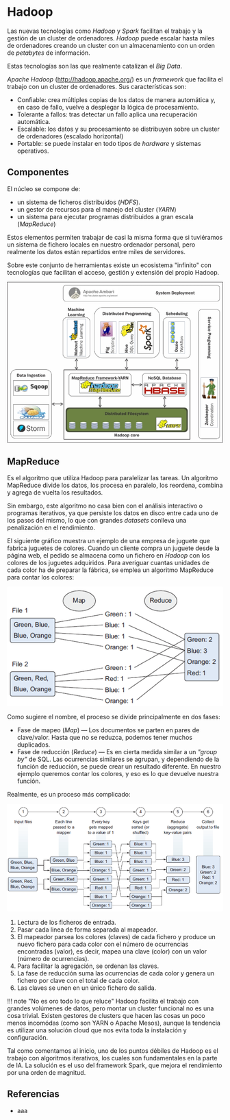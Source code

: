 # Hadoop

Las nuevas tecnologías como *Hadoop* y *Spark* facilitan el trabajo y la gestión de un cluster de ordenadores. *Hadoop* puede escalar hasta miles de ordenadores creando un cluster con un almacenamiento con un orden de *petabytes* de información.

Estas tecnologías son las que realmente catalizan el *Big Data*.

*Apache Hadoop* (<http://hadoop.apache.org/>) es un *framework* que facilita el trabajo con un cluster de ordenadores. Sus características son:

* Confiable: crea múltiples copias de los datos de manera automática y, en caso de fallo, vuelve a desplegar la lógica de procesamiento.
* Tolerante a fallos: tras detectar un fallo aplica una recuperación automática.
* Escalable: los datos y su procesamiento se distribuyen sobre un cluster de ordenadores (escalado horizontal)
* Portable: se puede instalar en todo tipos de *hardware* y sistemas operativos.

## Componentes

El núcleo se compone de:

* un sistema de ficheros distribuidos (*HDFS*).
* un gestor de recursos para el manejo del cluster (*YARN*)
* un sistema para ejecutar programas distribuidos a gran escala (*MapReduce*)

Estos elementos permiten trabajar de casi la misma forma que si tuviéramos un sistema de fichero locales en nuestro ordenador personal, pero realmente los datos están repartidos entre miles de servidores.

Sobre este conjunto de herramientas existe un ecosistema "infinito" con tecnologías que facilitan el acceso, gestión y extensión del propio Hadoop.

![Ecosistema Hadoop](../imagenes/31hadoop-ecosystem01.jpg)

## MapReduce

Es el algoritmo que utiliza Hadoop para paralelizar las tareas. Un algoritmo MapReduce divide los datos, los procesa en paralelo, los reordena, combina y agrega de vuelta los resultados.

Sin embargo, este algoritmo no casa bien con el análisis interactivo o programas iterativos, ya que persiste los datos en disco entre cada uno de los pasos del mismo, lo que con grandes *datasets* conlleva una penalización en el rendimiento.

El siguiente gráfico muestra un ejemplo de una empresa de juguete que fabrica juguetes de colores. Cuando un cliente compra un juguete desde la página web, el pedido se almacena como un fichero en *Hadoop* con los colores de los juguetes adquiridos. Para averiguar cuantas unidades de cada color ha de preparar la fábrica, se emplea un algoritmo MapReduce para contar los colores:

![Ejemplo simplificado MapReduce](../imagenes/31map-reduce01.png)

Como sugiere el nombre, el proceso se divide principalmente en dos fases:

* Fase de mapeo (*Map*) — Los documentos se parten en pares de clave/valor. Hasta que no se reduzca, podemos tener muchos duplicados.
* Fase de reducción (*Reduce*) — Es en cierta medida similar a un *"group by"* de SQL. Las ocurrencias similares se agrupan, y dependiendo de la función de reducción, se puede crear un resultado diferente. En nuestro ejemplo queremos contar los colores, y eso es lo que devuelve nuestra función.

Realmente, es un proceso más complicado:

![Ejemplo fase a fase de conteo de colores](../imagenes/31map-reduce02.png)

1. Lectura de los ficheros de entrada.
2. Pasar cada linea de forma separada al mapeador.
3. El mapeador parsea los colores (claves) de cada fichero y produce un nuevo fichero para cada color con el número de ocurrencias encontradas (valor), es decir, mapea una clave (color) con un valor (número de ocurrencias).
4. Para facilitar la agregación, se ordenan las claves.
5. La fase de reducción suma las ocurrencias de cada color y genera un fichero por clave con el total de cada color.
6. Las claves se unen en un único fichero de salida.

!!! note "No es oro todo lo que reluce"
    Hadoop facilita el trabajo con grandes volúmenes de datos, pero montar un cluster funcional no es una cosa trivial. Existen gestores de clusters que hacen las cosas un poco menos incomódas (como son YARN o Apache Mesos), aunque la tendencia es utilizar una solución cloud que nos evita toda la instalación y configuración.

Tal como comentamos al inicio, uno de los puntos débiles de Hadoop es el trabajo con algoritmos iterativos, los cuales son fundamentales en la parte de IA. La solución es el uso del framework Spark, que mejora el rendimiento por una orden de magnitud.

## Referencias

* aaa
